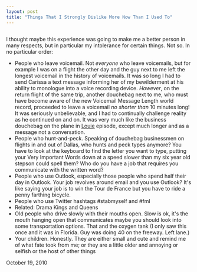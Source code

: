 ```yaml
---
layout: post
title: "Things That I Strongly Dislike More Now Than I Used To"
---
```


<img src="" title="">

I thought maybe this experience was going to make me a better person in many respects, but in particular my intolerance for certain things. Not so. In no particular order:

* People who leave voicemail. Not _everyone_ who leave voicemails, but for example I was on a flight the other day and the guy next to me left the longest voicemail in the history of voicemails. It was so long I had to send Carissa a text message informing her of my bewilderment at his ability to monologue into a voice recording device. _However_, on the return flight of the same trip, another douchebag next to me, who must have become aware of the new Voicemail Message Length world record, proceeded to leave a voicemail _no shorter than_ 10 minutes long! It was seriously unbelievable, and I had to continually challenge reality as he continued on and on. It was very much like the business douchebag on the plane in <a href="http://vod.fxnetworks.com/watch/louie/221105606001?start=474&stop=554" title="I would link directly to the scene but that feature seems to be broken">Louie</a> episode, except much longer and as a message not a conversation.  
* People who hunt-and-peck. Speaking of douchebag businessmen on flights in and out of Dallas, who hunts and peck types anymore? You have to look at the keyboard to find the letter you want to type, putting your Very Important Words down at a speed slower than my six year old stepson could spell them? Who do you have a job that requires you communicate with the written word?  
* People who use Outlook, especially those people who spend half their day in Outlook. Your job revolves around email and you use Outlook? It's like saying your job is to win the Tour de France but you have to ride a penny farthing bicycle. 
* People who use Twitter hashtags #stabmyself and #fml 
* Related: Drama Kings and Queens
* Old people who drive slowly with their mouths open. Slow is ok, it's the mouth hanging open that communicates maybe you should look into some transportation options. That and the oxygen tank (I only saw this once and it was in Florida. Guy was doing 40 on the freeway. Left lane.)
* Your children. Honestly. They are either small and cute and remind me of what fate took from me; or they are a little older and annoying or selfish or the host of other things 




<p class="date">October 19, 2010</p>

<p class="postscript"></p>